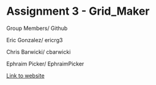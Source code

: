 # Assignment 3 - Grid_Maker

Group Members/ Github

Eric Gonzalez/ ericrg3

Chris Barwicki/ cbarwicki

Ephraim Picker/ EphraimPicker

[Link to website](https://ericrg3.github.io/Grid_Maker/)

